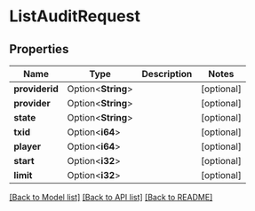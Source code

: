 # ListAuditRequest

## Properties

Name | Type | Description | Notes
------------ | ------------- | ------------- | -------------
**providerid** | Option<**String**> |  | [optional]
**provider** | Option<**String**> |  | [optional]
**state** | Option<**String**> |  | [optional]
**txid** | Option<**i64**> |  | [optional]
**player** | Option<**i64**> |  | [optional]
**start** | Option<**i32**> |  | [optional]
**limit** | Option<**i32**> |  | [optional]

[[Back to Model list]](../README.md#documentation-for-models) [[Back to API list]](../README.md#documentation-for-api-endpoints) [[Back to README]](../README.md)


